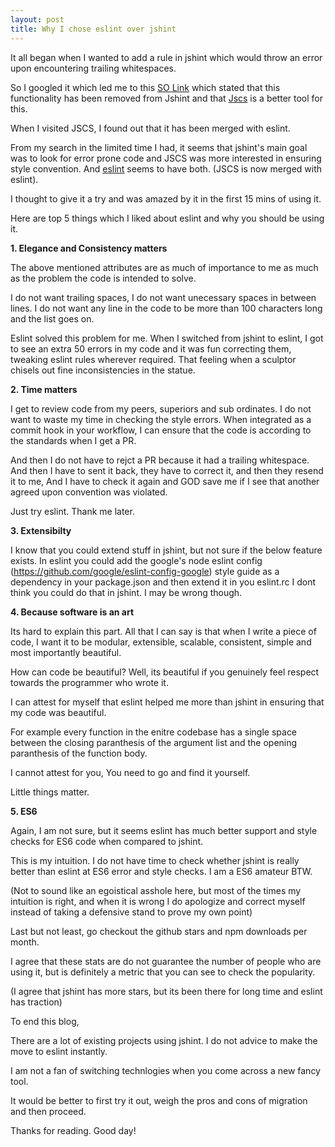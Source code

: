 ```yaml
---
layout: post
title: Why I chose eslint over jshint
---
```


It all began when I wanted to add a rule in jshint which would throw an error upon encountering trailing whitespaces.

So I googled it which led me to this [SO Link](http://stackoverflow.com/questions/23767225/what-should-i-do-about-trailing-whitespace-in-jshint-2-5-0) which stated that this functionality has been removed from Jshint and that [Jscs](https://github.com/jscs-dev/node-jscs) is a better tool for this.

When I visited JSCS, I found out that it has been merged with eslint.

From my search in the limited time I had, it seems that jshint's main goal was to look for error prone code and JSCS was more interested in ensuring style convention.
And [eslint](https://github.com/eslint/eslint) seems to have both. (JSCS is now merged with eslint).

I thought to give it a try and was amazed by it in the first 15 mins of using it.

Here are top 5 things which I liked about eslint and why you should be using it.

<b>1. Elegance and Consistency matters</b>

The above mentioned attributes are as much of importance to me as much as the problem the code is intended to solve.

I do not want trailing spaces, I do not want unecessary spaces in between lines. I do not want any line in the code to be more than 100 characters long and the list goes on.

Eslint solved this problem for me. When I switched from jshint to eslint, I got to see an extra 50 errors in my code and it was fun correcting them, tweaking eslint rules wherever required. That feeling when a sculptor chisels out fine inconsistencies in the statue.

<b>2. Time matters </b>

I get to review code from my peers, superiors and sub ordinates. I do not want to waste my time in checking the style errors. When integrated as a commit hook in your workflow, I can ensure that the code is according to the standards when I get a PR.

And then I do not have to rejct a PR because it had a trailing whitespace. And then I have to sent it back, they have to correct it, and then they resend it to me, And I have to check it again and GOD save me if I see that another agreed upon convention was violated.

Just try eslint. Thank me later.

<b>3. Extensibilty</b>

I know that you could extend stuff in jshint, but not sure if the below feature exists.
In eslint you could add the google's node eslint config (https://github.com/google/eslint-config-google) style guide as a dependency in your package.json
and then extend it in you eslint.rc I dont think you could do that in jshint. I may be wrong though.

<b>4. Because software is an art</b>

Its hard to explain this part. All that I can say is that when I write a piece of code, I want it to be modular, extensible, scalable, consistent, simple and most importantly beautiful.

How can code be beautiful? Well, its beautiful if you genuinely feel respect towards the programmer who wrote it.

I can attest for myself that eslint helped me more than jshint in ensuring that my code was beautiful.

For example every function in the enitre codebase has a single space between the closing paranthesis of the argument list and the opening paranthesis of the function body.

I cannot attest for you, You need to go and find it yourself.

Little things matter.

<b>5. ES6</b>

Again, I am not sure, but it seems eslint has much better support and style checks for ES6 code when compared to jshint.

This is my intuition. I do not have time to check whether jshint is really better than eslint at ES6 error and style checks. I am a ES6 amateur BTW.

(Not to sound like an egoistical asshole here, but most of the times my intuition is right, and when it is wrong I do apologize and correct myself instead of taking a defensive stand to prove my own point)

Last but not least, go checkout the github stars and npm downloads per month.

I agree that these stats are do not guarantee the number of people who are using it, but is definitely a metric that you can see to check the popularity.

(I agree that jshint has more stars, but its been there for long time and eslint has traction)

To end this blog,

There are a lot of existing projects using jshint. I do not advice to make the move to eslint instantly.

I am not a fan of switching technlogies when you come across a new fancy tool.

It would be better to first try it out, weigh the pros and cons of migration and then proceed.

Thanks for reading. Good day!